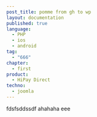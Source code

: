 ```yaml
---
post_title: pomme from gh to wp
layout: documentation
published: true
language:
  - PHP
  - ios
  - android
tag:
  - "666"
chapter:
  - first
product:
  - HiPay Direct
techno:
  - joomla
---
```


fdsfsddssdf ahahaha
eee
